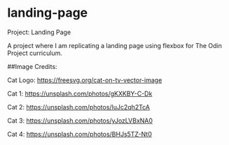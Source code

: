 # landing-page
Project: Landing Page

A project where I am replicating a landing page using flexbox for The Odin Project curriculum.

##Image Credits:

Cat Logo: https://freesvg.org/cat-on-tv-vector-image

Cat 1: https://unsplash.com/photos/gKXKBY-C-Dk

Cat 2: https://unsplash.com/photos/IuJc2qh2TcA

Cat 3: https://unsplash.com/photos/yJozLVBxNA0

Cat 4: https://unsplash.com/photos/BHJs5TZ-Nt0